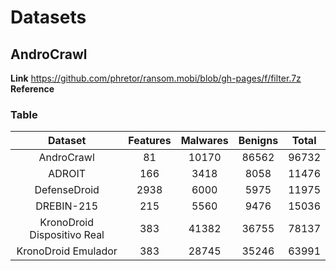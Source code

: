 # Datasets

## AndroCrawl
**Link**
  https://github.com/phretor/ransom.mobi/blob/gh-pages/f/filter.7z
**Reference**

### Table

|           Dataset           | Features | Malwares | Benigns | Total |
|:---------------------------:|:---------------:|:----------:|:--------:|:-----:|
|          AndroCrawl         |        81       |    10170   |   86562  | 96732 |
|           ADROIT           |       166       |    3418    |   8058   | 11476 |
|         DefenseDroid        |       2938      |    6000    |   5975   | 11975 |
|          DREBIN-215         |       215       |    5560    |   9476   | 15036 |
| KronoDroid Dispositivo Real |       383       |    41382   |   36755  | 78137 |
|     KronoDroid Emulador     |       383       |    28745   |   35246  | 63991 |
